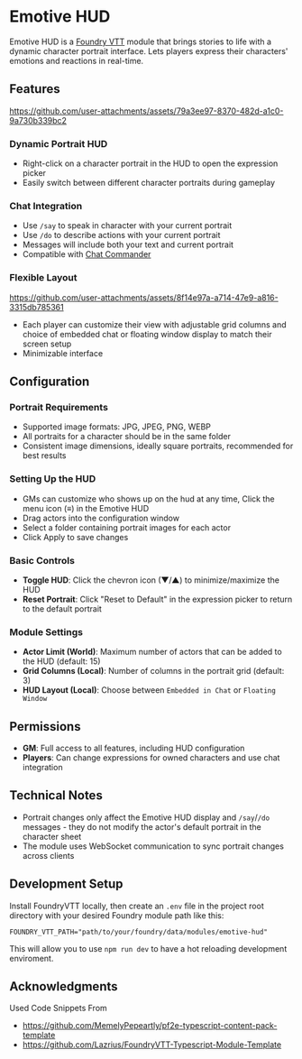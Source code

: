 # Emotive HUD

Emotive HUD is a [Foundry VTT](https://foundryvtt.com) module that brings stories to life with a dynamic character portrait interface. Lets players express their characters' emotions and reactions in real-time.

## Features

https://github.com/user-attachments/assets/79a3ee97-8370-482d-a1c0-9a730b339bc2

### Dynamic Portrait HUD

- Right-click on a character portrait in the HUD to open the expression picker
- Easily switch between different character portraits during gameplay

### Chat Integration

- Use `/say` to speak in character with your current portrait
- Use `/do` to describe actions with your current portrait
- Messages will include both your text and current portrait
- Compatible with [Chat Commander](https://foundryvtt.com/packages/_chatcommands/)

### Flexible Layout

https://github.com/user-attachments/assets/8f14e97a-a714-47e9-a816-3315db785361

- Each player can customize their view with adjustable grid columns and choice of embedded chat or floating window display to match their screen setup
- Minimizable interface 

## Configuration

### Portrait Requirements

- Supported image formats: JPG, JPEG, PNG, WEBP
- All portraits for a character should be in the same folder
- Consistent image dimensions, ideally square portraits, recommended for best results

### Setting Up the HUD

- GMs can customize who shows up on the hud at any time, Click the menu icon (≡) in the Emotive HUD
- Drag actors into the configuration window
- Select a folder containing portrait images for each actor
- Click Apply to save changes

### Basic Controls

- **Toggle HUD**: Click the chevron icon (▼/▲) to minimize/maximize the HUD
- **Reset Portrait**: Click "Reset to Default" in the expression picker to return to the default portrait

### Module Settings
- **Actor Limit (World)**: Maximum number of actors that can be added to the HUD (default: 15)
- **Grid Columns (Local)**: Number of columns in the portrait grid (default: 3)
- **HUD Layout (Local)**: Choose between `Embedded in Chat` or `Floating Window`

## Permissions

- **GM**: Full access to all features, including HUD configuration
- **Players**: Can change expressions for owned characters and use chat integration

## Technical Notes

- Portrait changes only affect the Emotive HUD display and `/say`/`/do` messages - they do not modify the actor's default portrait in the character sheet
- The module uses WebSocket communication to sync portrait changes across clients

## Development Setup

Install FoundryVTT locally, then create an `.env` file in the project root directory with your desired Foundry module path like this:

`FOUNDRY_VTT_PATH="path/to/your/foundry/data/modules/emotive-hud"`

This will allow you to use `npm run dev` to have a hot reloading development enviroment.

## Acknowledgments
Used Code Snippets From
- https://github.com/MemelyPepeartly/pf2e-typescript-content-pack-template
- https://github.com/Lazrius/FoundryVTT-Typescript-Module-Template
